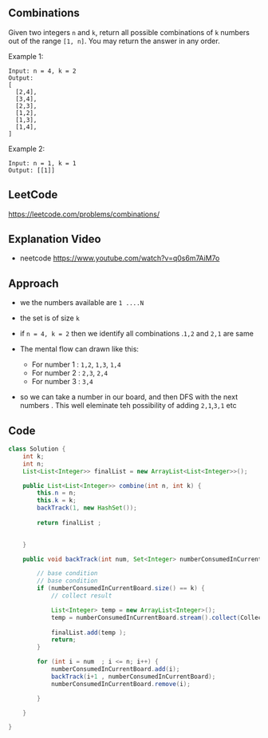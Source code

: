 ## Combinations

Given two integers `n` and `k`, return all possible combinations of `k` numbers out of the range `[1, n]`.
You may return the answer in any order.

Example 1:
````
Input: n = 4, k = 2
Output:
[
  [2,4],
  [3,4],
  [2,3],
  [1,2],
  [1,3],
  [1,4],
]
````
Example 2:
````
Input: n = 1, k = 1
Output: [[1]]
````

## LeetCode
https://leetcode.com/problems/combinations/ 

## Explanation Video 
- neetcode https://www.youtube.com/watch?v=q0s6m7AiM7o 

## Approach 

- we the numbers available are `1 ....N`
- the set is of size `k`
- if `n = 4, k = 2` then we identify all combinations .`1,2` and `2,1` are same 

- The mental flow can drawn like this: 
  - For number 1 : `1,2`, `1,3`, `1,4` 
  - For number 2 : `2,3`, `2,4` 
  - For number 3 : `3,4` 

- so we can take a number in our board, and then DFS with the next numbers . This well eleminate teh possibility of adding `2,1`,`3,1` etc  

## Code 
````java
class Solution {
    int k;
	int n;
	List<List<Integer>> finalList = new ArrayList<List<Integer>>();

	public List<List<Integer>> combine(int n, int k) {
		this.n = n;
		this.k = k;
		backTrack(1, new HashSet());
		
		return finalList ;
		

	}

	public void backTrack(int num, Set<Integer> numberConsumedInCurrentBoard) {

		// base condition
		// base condition
		if (numberConsumedInCurrentBoard.size() == k) {
			// collect result

			List<Integer> temp = new ArrayList<Integer>();
			temp = numberConsumedInCurrentBoard.stream().collect(Collectors.toList());
			
			finalList.add(temp );
			return;
		}

		for (int i = num  ; i <= n; i++) {
			numberConsumedInCurrentBoard.add(i);
			backTrack(i+1 , numberConsumedInCurrentBoard);
			numberConsumedInCurrentBoard.remove(i);

		}

	}

}
````